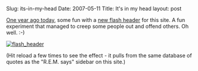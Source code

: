 Slug: its-in-my-head
Date: 2007-05-11
Title: It's in my head
layout: post

[One year ago today](http://www.monkinetic.com/2006/05/flash-header.html), some fun with a [new flash header](http://static.monkinetic.com/files/newheader/headerThingy.php) for this site. A fun experiment that managed to creep some people out and offend others. Oh well. :-)

<a href="http://redmonk.net/files/newheader/headerThingy.php"><img alt="flash_header" class="at-xid-6a010534988cd3970b0120a5b36909970c" src="https://steveivy.typepad.com/.a/6a010534988cd3970b0120a5b36909970c-pi" /></a>

(Hit reload a few times to see the effect - it pulls from the same database of quotes as the &quot;R.E.M. says&quot; sidebar on this site.)
